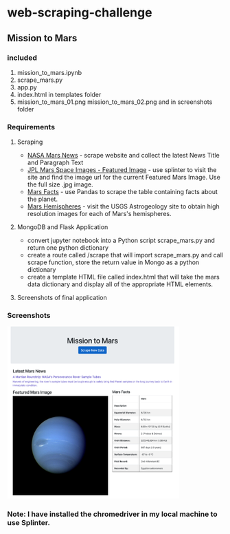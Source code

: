 # web-scraping-challenge

## Mission to Mars

### included

1. mission_to_mars.ipynb
2. scrape_mars.py
3. app.py
4. index.html in templates folder
5. mission_to_mars_01.png mission_to_mars_02.png and in screenshots folder

### Requirements
1. Scraping
    * [NASA Mars News](https://mars.nasa.gov/news/) - scrape website and collect the latest News Title and Paragraph Text
    * [JPL Mars Space Images - Featured Image](https://www.jpl.nasa.gov/spaceimages/?search=&category=Mars) - use splinter to visit the site and find the image url for the current Featured Mars Image. Use the full size .jpg image.
    * [Mars Facts](https://space-facts.com/mars/) - use Pandas to scrape the table containing facts about the planet.
    * [Mars Hemispheres](https://astrogeology.usgs.gov/search/results?q=hemisphere+enhanced&k1=target&v1=Mars) - visit the USGS Astrogeology site to obtain high resolution images for each of Mars's hemispheres.

2. MongoDB and Flask Application
    * convert jupyter notebook into a Python script scrape_mars.py and return one python dictionary
    * create a route called /scrape that will import scrape_mars.py and call scrape function, store the return value in Mongo as a python dictionary
    * create a template HTML file called index.html that will take the mars data dictionary and display all of the appropriate HTML elements.

3. Screenshots of final application

### Screenshots

<img src="https://github.com/tratnikc/web-scraping-challenge/blob/main/screenshots/mission_to_mars_01.png" width="400" height="400"/>

### Note: I have installed the chromedriver in my local machine to use Splinter.
